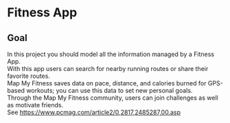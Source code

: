 # Fitness App

## Goal 

In this project you should model all the information managed by a Fitness App.  
With this app users can search for nearby running routes or share their favorite routes.  
Map My Fitness saves data on pace, distance, and calories burned for GPS-based workouts; you can use this data to set new personal goals.  
Through the Map My Fitness community, users can join challenges as well as motivate friends.  
See https://www.pcmag.com/article2/0,2817,2485287,00.asp
